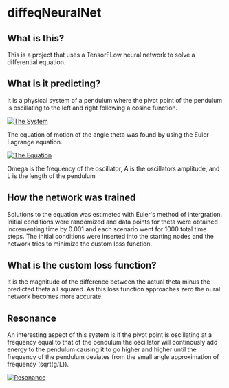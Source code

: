 # diffeqNeuralNet


## What is this?
This is a project that uses a TensorFLow neural network to solve a differential equation.

## What is it predicting?
It is a physical system of a pendulum where the pivot point of the pendulum is oscillating to the left and right following a cosine function.

<a href="https://i.imgur.com/2OjknMh.gif"><img src="https://i.imgur.com/2OjknMh.gif" title="The System"/></a>

The equation of motion of the angle theta was found by using the Euler–Lagrange equation.

<a href="https://i.imgur.com/sz7ewp1.png"><img src="https://i.imgur.com/sz7ewp1.png" title="The Equation"/></a>

Omega is the frequency of the oscillator, A is the oscillators amplitude, and L is the length of the pendulum 
## How the network was trained
Solutions to the equation was estimeted with Euler's method of intergration. Initial conditions were randomized and data points for theta were obtained incrementing time by 0.001 and each scenario went for 1000 total time steps. The initial conditions were inserted into the starting nodes and the network tries to minimize the custom loss function.
## What is the custom loss function?
It is the magnitude of the difference between the actual theta minus the predicted theta all squared. As this loss function approaches zero the nural network becomes more accurate.

## Resonance
An interesting aspect of this system is if the pivot point is oscillating at a frequency equal to that of the pendulum the oscillator will continously add energy to the pendulum causing it to go higher and higher until the frequency of the pendulum deviates from the small angle approximation of frequency (sqrt(g/L)). 

<a href="https://i.imgur.com/V7oLyv3.gif"><img src="https://i.imgur.com/V7oLyv3.gif" title="Resonance"/></a>

